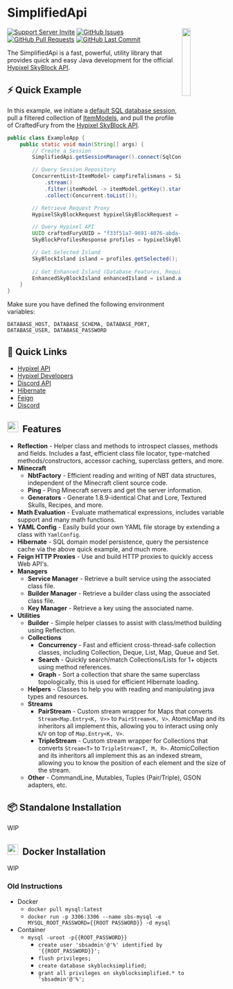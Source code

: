 # SimplifiedApi

<a href="https://discord.gg/sbs"><img align="right" src="https://raw.githubusercontent.com/SkyBlock-Simplified/api/master/src/main/resources/sbs_logo_v4.gif?sanitize=true" width="20%"></a>

[![Support Server Invite](https://img.shields.io/discord/652148034448261150?style=for-the-badge&logo=discord&label=SkyBlock%20Simplified)](https://discord.gg/sbs)
[![GitHub Issues](https://img.shields.io/github/issues/SkyBlock-Simplified/api?style=for-the-badge)](https://github.com/SkyBlock-Simplified/api/issues)
[![GitHub Pull Requests](https://img.shields.io/github/issues-pr/SkyBlock-Simplified/api?style=for-the-badge)](https://github.com/SkyBlock-Simplified/api/pulls)
[![GitHub Last Commit](https://img.shields.io/github/last-commit/SkyBlock-Simplified/api?style=for-the-badge)](https://github.com/SkyBlock-Simplified/api/commits/master/)

The SimplifiedApi is a fast, powerful, utility library that provides quick and easy Java development for the
official [Hypixel SkyBlock API](https://api.hypixel.net/).

## ⚡ Quick Example

In this example, we initiate a [default SQL database session](https://github.com/SkyBlock-Simplified/api/blob/master/src/main/java/dev/sbs/api/data/sql/SqlConfig.java#L57),
pull a filtered collection of [ItemModels](https://github.com/SkyBlock-Simplified/api/blob/master/src/main/java/dev/sbs/api/data/model/skyblock/items/ItemModel.java),
and pull the profile of CraftedFury from the [Hypixel SkyBlock API](https://api.hypixel.net/#tag/SkyBlock/paths/~1v2~1skyblock~1profile/get).

```java
public class ExampleApp {
    public static void main(String[] args) {
        // Create a Session
        SimplifiedApi.getSessionManager().connect(SqlConfig.defaultSql());

        // Query Session Repository
        ConcurrentList<ItemModel> campfireTalismans = SimplifiedApi.getRepositoryOf(ItemModel.class)
            .stream()
            .filter(itemModel -> itemModel.getKey().startsWith("CAMPFIRE_TALISMAN"))
            .collect(Concurrent.toList());

        // Retrieve Request Proxy
        HypixelSkyBlockRequest hypixelSkyBlockRequest = SimplifiedApi.getWebApi(HypixelSkyBlockRequest.class);

        // Query Hypixel API
        UUID craftedFuryUUID = "f33f51a7-9691-4076-abda-f66e3d047a71";
        SkyBlockProfilesResponse profiles = hypixelSkyBlockRequest.getProfiles(craftedFuryUUID);

        // Get Selected Island
        SkyBlockIsland island = profiles.getSelected();
        
        // Get Enhanced Island (Database Features, Requires Active Session)
        EnhancedSkyBlockIsland enhancedIsland = island.asEnhanced();
    }
}
```
Make sure you have defined the following environment variables:
```
DATABASE_HOST, DATABASE_SCHEMA, DATABASE_PORT, DATABASE_USER, DATABASE_PASSWORD
```

## 🔗 Quick Links

* [Hypixel API](https://api.hypixel.net/)
* [Hypixel Developers](https://developer.hypixel.net/)
* [Discord API](https://discord.com/developers/docs/intro)
* [Hibernate](https://hibernate.org/)
* [Feign](https://github.com/OpenFeign/feign)
* [Discord](https://discord.gg/sbs)

## <img src="https://cdn.discordapp.com/emojis/929253844284751922.webp" width="25px">&nbsp; Features

* **Reflection** - Helper class and methods to introspect classes, methods and fields. Includes a fast, efficient
class file locator, type-matched methods/constructors, accessor caching, superclass getters, and more.
* **Minecraft**
  * **NbtFactory** - Efficient reading and writing of NBT data structures, independent of the Minecraft client source code.
  * **Ping** - Ping Minecraft servers and get the server information.
  * **Generators** - Generate 1.8.9-identical Chat and Lore, Textured Skulls, Recipes, and more.
* **Math Evaluation** - Evaluate mathematical expressions, includes variable support and many math functions.
* **YAML Config** - Easily build your own YAML file storage by extending a class with `YamlConfig`.
* **Hibernate** - SQL domain model persistence, query the persistence cache via the above quick example, and much more.
* **Feign HTTP Proxies** - Use and build HTTP proxies to quickly access Web API's.
* **Managers**
  * **Service Manager** - Retrieve a built service using the associated class file.
  * **Builder Manager** - Retrieve a builder class using the associated class file.
  * **Key Manager** - Retrieve a key using the associated name.
* **Utilities**
  * **Builder** - Simple helper classes to assist with class/method building using Reflection.
  * **Collections**
    * **Concurrency** - Fast and efficient cross-thread-safe collection classes, including Collection, Deque, List, Map, Queue and Set.
    * **Search** - Quickly search/match Collections/Lists for 1+ objects using method references.
    * **Graph** - Sort a collection that share the same superclass topologically, this is used for efficient Hibernate loading.
  * **Helpers** - Classes to help you with reading and manipulating java types and resources.
  * **Streams**
    * **PairStream** - Custom stream wrapper for Maps that converts `Stream<Map.Entry<K, V>>` to `PairStream<K, V>`.
    AtomicMap and its inheritors all implement this, allowing you to interact using only `K`/`V` on top of `Map.Entry<K, V>`.
    * **TripleStream** - Custom stream wrapper for Collections that converts `Stream<T>` to `TripleStream<T, M, R>`.
    AtomicCollection and its inheritors all implement this as an indexed stream, allowing you to know the position of each element
    and the size of the stream.
  * **Other** - CommandLine, Mutables, Tuples (Pair/Triple), GSON adapters, etc.

## 📦 Standalone Installation

WIP

## <img src="https://cdn.discordapp.com/emojis/929250578499010571.webp" width="25px">&nbsp; Docker Installation

WIP

### Old Instructions

- Docker
  - `docker pull mysql:latest`
  - `docker run -p 3306:3306 --name sbs-mysql -e MYSQL_ROOT_PASSWORD={{ROOT PASSWORD}} -d mysql`
- Container
  - `mysql -uroot -p{{ROOT_PASSWORD}}`
    - `create user 'sbsadmin'@'%' identified by '{{ROOT_PASSWORD}}';`
    - `flush privileges;`
    - `create database skyblocksimplified;`
    - `grant all privileges on skyblocksimplified.* to 'sbsadmin'@'%';`

